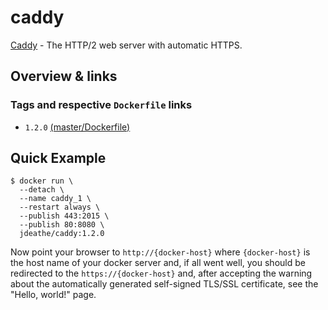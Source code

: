 # caddy

[Caddy](http://caddyserver.com/) - The HTTP/2 web server with automatic HTTPS.

## Overview & links

### Tags and respective `Dockerfile` links

- `1.2.0` [(master/Dockerfile)](https://github.com/jdeathe/image-caddy/blob/master/Dockerfile)

## Quick Example

```
$ docker run \
  --detach \
  --name caddy_1 \
  --restart always \
  --publish 443:2015 \
  --publish 80:8080 \
  jdeathe/caddy:1.2.0
```

Now point your browser to `http://{docker-host}` where `{docker-host}` is the host name of your docker server and, if all went well, you should be redirected to the `https://{docker-host}` and, after accepting the warning about the automatically generated self-signed TLS/SSL certificate, see the "Hello, world!" page.

